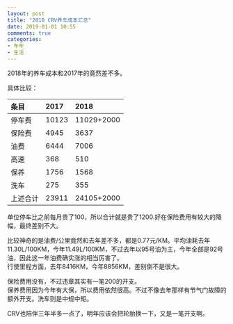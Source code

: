 ```yaml
---
layout: post
title: "2018 CRV养车成本汇总"
date: 2019-01-01 10:55
comments: true
categories:
- 车车
- 生活
---
```


2018年的养车成本和2017年的竟然差不多。

具体比较：

| 条目     | 2017     |2018     |
| :------------- | :------------- |:------------- |
|   停车费     |   10123     | 11029+2000
|   保险费     |   4945     |  3637  
|   油费     |     6444   |   7006
|   高速     |     368   |   510
|   保养     |     1756   |  1568  
|   洗车     |     275   |   355
|   上述合计     |  23911  |      24105+2000  


单位停车比之前每月贵了100，所以合计就是贵了1200.好在保险费用有较大的降幅，最终差别不大。

比较神奇的是油费/公里竟然和去年差不多，都是0.77元/KM。平均油耗去年11.30L/100KM，今年11.49L/100KM，不过去年以95号油为主，今年全部是92号油，因此这一年油费确实涨的相当厉害了。  
行使里程方面，去年8416KM，今年8856KM，差别倒不是很大。

保险费用没有，不过违章其实有一笔200的开支。  
保养费用因为今年有大保，所以费用依然很高。不过不像去年那样有节气门故障的额外开支。洗车则是中规中矩。

CRV也陪伴三年半多一点了，明年应该会把轮胎换一下，又是一笔开支啊。

